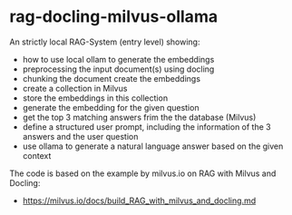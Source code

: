 # rag-docling-milvus-ollama

An strictly local RAG-System (entry level) showing:

- how to use local ollam to generate the embeddings
- preprocessing the input document(s) using docling
- chunking the document create the embeddings
- create a collection in Milvus
- store the embeddings in this collection
- generate the embedding for the given question
- get the top 3 matching answers frim the the database (Milvus)
- define a structured user prompt, including the information of the 3 answers and the user question
- use ollama to generate a natural language answer based on the given context
   

The code is based on the example by milvus.io on RAG with Milvus and Docling:

- https://milvus.io/docs/build_RAG_with_milvus_and_docling.md
